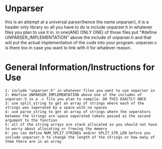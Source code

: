 # Unparser
this is an attempt at a universal parser(hence the name unparser), it is a header only library so all you have to do is include
 unparser.h in whatever files you plan to use it in. in one(AND ONLY ONE) of those files put "#define UNPARSER_IMPLEMENTATION" above the include of unparser.h and that will put the actual implementation of the code into your program. unparser.c is there too in case you want to link with it for whatever reason. 
# General Information/Instructions for Use
    1: include "unparser.h" in whatever files you want to use unparser in
    2: #define UNPARSER_IMPLEMENTATION above one of the includes of unparser.h in a .c file you plan to compile. DO THIS EXACTLY ONCE
    3: use split_string to get an array of strings where each of the strings was seperated by a space with no spaces
    4: use parse_string to get an array of strings where the seperators between the strings are space seperated tokens passed as the second argument to the function 
    5: all of the string arrays are stack allocated so you should not have to worry about allocating or freeing the memory
    6: you can define NUM_SPLIT_STRINGS and/or SPLIT_STR_LEN before you include unparser.h to change the length of the strings or how many of them there are in an array